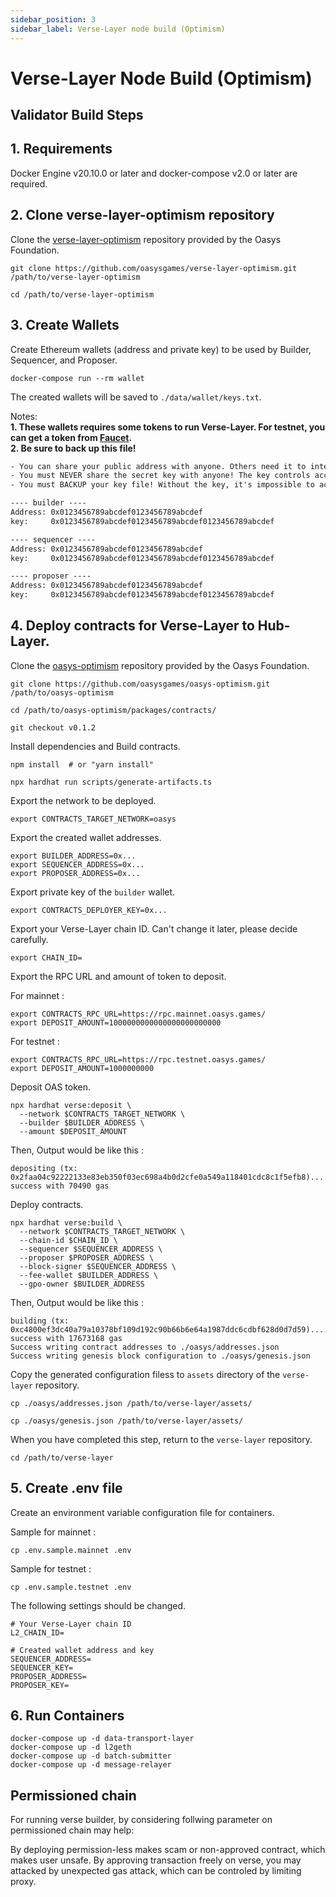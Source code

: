 ```yaml
---
sidebar_position: 3
sidebar_label: Verse-Layer node build (Optimism)
---
```


# Verse-Layer Node Build (Optimism)

## Validator Build Steps

## 1. Requirements

Docker Engine v20.10.0 or later and docker-compose v2.0 or later are required.

## 2. Clone verse-layer-optimism repository
Clone the [verse-layer-optimism](https://github.com/oasysgames/verse-layer-optimism) repository provided by the Oasys Foundation.

```shell
git clone https://github.com/oasysgames/verse-layer-optimism.git /path/to/verse-layer-optimism

cd /path/to/verse-layer-optimism
```

## 3. Create Wallets

Create Ethereum wallets (address and private key) to be used by Builder, Sequencer, and Proposer.

```shell
docker-compose run --rm wallet
```

The created wallets will be saved to `./data/wallet/keys.txt`.

Notes:  
**1. These wallets requires some tokens to run Verse-Layer. For testnet, you can get a token from [Faucet](https://faucet.testnet.oasys.games/).**  
**2. Be sure to back up this file!**

```text:./data/wallet/keys.txt
- You can share your public address with anyone. Others need it to interact with you.
- You must NEVER share the secret key with anyone! The key controls access to your funds!
- You must BACKUP your key file! Without the key, it's impossible to access account funds!

---- builder ----
Address: 0x0123456789abcdef0123456789abcdef
key:     0x0123456789abcdef0123456789abcdef0123456789abcdef

---- sequencer ----
Address: 0x0123456789abcdef0123456789abcdef
key:     0x0123456789abcdef0123456789abcdef0123456789abcdef

---- proposer ----
Address: 0x0123456789abcdef0123456789abcdef
key:     0x0123456789abcdef0123456789abcdef0123456789abcdef
```

## 4. Deploy contracts for Verse-Layer to Hub-Layer.

Clone the [oasys-optimism](https://github.com/oasysgames/oasys-optimism) repository provided by the Oasys Foundation.


```shell
git clone https://github.com/oasysgames/oasys-optimism.git /path/to/oasys-optimism

cd /path/to/oasys-optimism/packages/contracts/

git checkout v0.1.2
```

Install dependencies and Build contracts.

```shell
npm install  # or "yarn install"

npx hardhat run scripts/generate-artifacts.ts
```

Export the network to be deployed.

```shell
export CONTRACTS_TARGET_NETWORK=oasys
```

Export the created wallet addresses.

```shell
export BUILDER_ADDRESS=0x...
export SEQUENCER_ADDRESS=0x...
export PROPOSER_ADDRESS=0x...
```

Export private key of the `builder` wallet.

```shell
export CONTRACTS_DEPLOYER_KEY=0x...
```

Export your Verse-Layer chain ID. Can't change it later, please decide carefully.

```shell
export CHAIN_ID=
```

Export the RPC URL and amount of token to deposit.

For mainnet :
```shell
export CONTRACTS_RPC_URL=https://rpc.mainnet.oasys.games/
export DEPOSIT_AMOUNT=1000000000000000000000000
```

For testnet :

```shell
export CONTRACTS_RPC_URL=https://rpc.testnet.oasys.games/
export DEPOSIT_AMOUNT=1000000000
```

Deposit OAS token.

```shell
npx hardhat verse:deposit \
  --network $CONTRACTS_TARGET_NETWORK \
  --builder $BUILDER_ADDRESS \
  --amount $DEPOSIT_AMOUNT
```

Then, Output would be like this : 

```
depositing (tx: 0x2faa04c92222133e83eb350f03ec698a4b0d2cfe0a549a118401cdc8c1f5efb8)...: success with 70490 gas
```

Deploy contracts.

```shell
npx hardhat verse:build \
  --network $CONTRACTS_TARGET_NETWORK \
  --chain-id $CHAIN_ID \
  --sequencer $SEQUENCER_ADDRESS \
  --proposer $PROPOSER_ADDRESS \
  --block-signer $SEQUENCER_ADDRESS \
  --fee-wallet $BUILDER_ADDRESS \
  --gpo-owner $BUILDER_ADDRESS
```

Then, Output would be like this : 

```
building (tx: 0xc4800ef3dc40a79a10378bf109d192c90b66b6e64a1987ddc6cdbf628d0d7d59)...: success with 17673168 gas
Success writing contract addresses to ./oasys/addresses.json
Success writing genesis block configuration to ./oasys/genesis.json
```

Copy the generated configuration filess to `assets` directory of the `verse-layer` repository.

```shell
cp ./oasys/addresses.json /path/to/verse-layer/assets/

cp ./oasys/genesis.json /path/to/verse-layer/assets/ 
```

When you have completed this step, return to the `verse-layer` repository.

```shell
cd /path/to/verse-layer
```

## 5. Create .env file

Create an environment variable configuration file for containers.

Sample for mainnet : 

```shell
cp .env.sample.mainnet .env
```

Sample for testnet :
```shell
cp .env.sample.testnet .env
```

The following settings should be changed.

```shell
# Your Verse-Layer chain ID
L2_CHAIN_ID=

# Created wallet address and key
SEQUENCER_ADDRESS=
SEQUENCER_KEY=
PROPOSER_ADDRESS=
PROPOSER_KEY=
```

## 6. Run Containers

```shell
docker-compose up -d data-transport-layer
docker-compose up -d l2geth
docker-compose up -d batch-submitter
docker-compose up -d message-relayer
```
## Permissioned chain

For running verse builder, by considering follwing parameter on permissioned chain may help: 

By deploying permission-less makes scam or non-approved contract, which makes user unsafe. 
By approving transaction freely on verse, you may attacked by unexpected gas attack, which can be controled by limiting proxy. 
